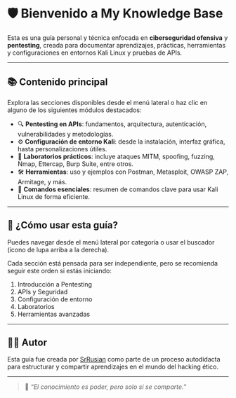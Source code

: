 # 🛡️ Bienvenido a My Knowledge Base

Esta es una guía personal y técnica enfocada en **ciberseguridad ofensiva** y **pentesting**, creada para documentar aprendizajes, prácticas, herramientas y configuraciones en entornos Kali Linux y pruebas de APIs.

---

## 📚 Contenido principal

Explora las secciones disponibles desde el menú lateral o haz clic en alguno de los siguientes módulos destacados:

- 🔍 **Pentesting en APIs**: fundamentos, arquitectura, autenticación, vulnerabilidades y metodologías.
- ⚙️ **Configuración de entorno Kali**: desde la instalación, interfaz gráfica, hasta personalizaciones útiles.
- 🧪 **Laboratorios prácticos**: incluye ataques MITM, spoofing, fuzzing, Nmap, Ettercap, Burp Suite, entre otros.
- 🛠️ **Herramientas**: uso y ejemplos con Postman, Metasploit, OWASP ZAP, Armitage, y más.
- 📖 **Comandos esenciales**: resumen de comandos clave para usar Kali Linux de forma eficiente.

---

## 🚀 ¿Cómo usar esta guía?

Puedes navegar desde el menú lateral por categoría o usar el buscador (ícono de lupa arriba a la derecha).

Cada sección está pensada para ser independiente, pero se recomienda seguir este orden si estás iniciando:

1. Introducción a Pentesting
2. APIs y Seguridad
3. Configuración de entorno
4. Laboratorios
5. Herramientas avanzadas

---

## 👨‍💻 Autor

Esta guía fue creada por [SrRusian](https://github.com/Emm4nuelCM) como parte de un proceso autodidacta para estructurar y compartir aprendizajes en el mundo del hacking ético.

---

> 🧠 *“El conocimiento es poder, pero solo si se comparte.”*

